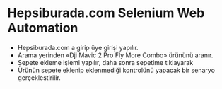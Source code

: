 # Hepsiburada.com Selenium Web Automation
- Hepsiburada.com a girip üye girişi yapılır. 
- Arama yerinden «Dji Mavic 2 Pro Fly More Combo» ürününü aranır.
- Sepete ekleme işlemi yapılır, daha sonra sepetime tıklayarak 
- Ürünün sepete eklenip eklenmediği kontrolünü yapacak bir 
senaryo gerçekleştirilir.
